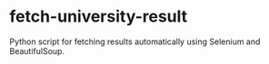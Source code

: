 # fetch-university-result
Python script for fetching results automatically using Selenium and BeautifulSoup.
